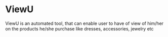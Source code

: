 # ViewU
ViewU is an automated tool, that can enable user to have of view of him/her on the products he/she purchase like dresses, accessories, jewelry etc
